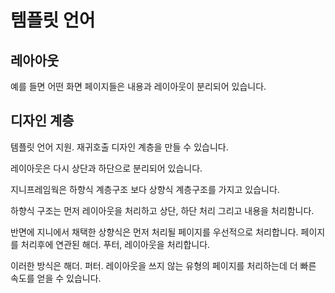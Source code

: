 # 템플릿 언어


## 레아아웃
예를 들면 어떤 화면 페이지들은 내용과 레이아웃이 분리되어 있습니다.

## 디자인 계층
템플릿 언어 지원. 재귀호출 디자인 계층을 만들 수 있습니다.



레이아웃은 다시 상단과 하단으로 분리되어 있습니다.

지니프레임웍은 하향식 계층구조 보다 상향식 계층구조를 가지고 있습니다.

하향식 구조는 먼저 레이아웃을 처리하고 상단, 하단 처리 그리고 내용을 처리함니다.

반면에 지니에서 채택한 상향식은 먼저 처리될 페이지를 우선적으로 처리합니다. 페이지를 처리후에 연관된 해더. 푸터, 레이아웃을 처리합니다.

이러한 방식은 해더. 퍼터. 레이아웃을 쓰지 않는 유형의 페이지를 처리하는데 더 빠른 속도를 얻을 수 있습니다.